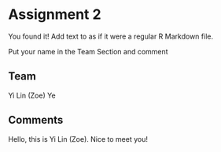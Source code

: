 # Assignment 2

You found it!  Add text to as if it were a regular R Markdown file.

Put your name in the Team Section and comment

## Team
Yi Lin (Zoe) Ye

## Comments
Hello, this is Yi Lin (Zoe). Nice to meet you!
